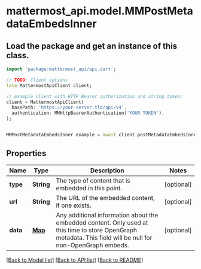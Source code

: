 # mattermost_api.model.MMPostMetadataEmbedsInner

## Load the package and get an instance of this class.
```dart
import 'package:mattermost_api/api.dart';

// TODO: Client options
late MattermostApiClient client;

// example client with HTTP Bearer authorization and string token:
client = MattermostApiClient(
  basePath: 'https://your-server.tld/api/v4',
  authentication: MMHttpBearerAuthentication('YOUR TOKEN'),
);


MMPostMetadataEmbedsInner example = await client.postMetadataEmbedsInner.FUNCTION_THAT_RETURNS_THIS_CLASS();

```

## Properties
Name | Type | Description | Notes
------------ | ------------- | ------------- | -------------
**type** | **String** | The type of content that is embedded in this point. | [optional] 
**url** | **String** | The URL of the embedded content, if one exists. | [optional] 
**data** | [**Map**](.md) | Any additional information about the embedded content. Only used at this time to store OpenGraph metadata. This field will be null for non-OpenGraph embeds.  | [optional] 

[[Back to Model list]](../GENERATED_README.md#documentation-for-models) [[Back to API list]](../GENERATED_README.md#documentation-for-api-endpoints) [[Back to README]](../GENERATED_README.md)


